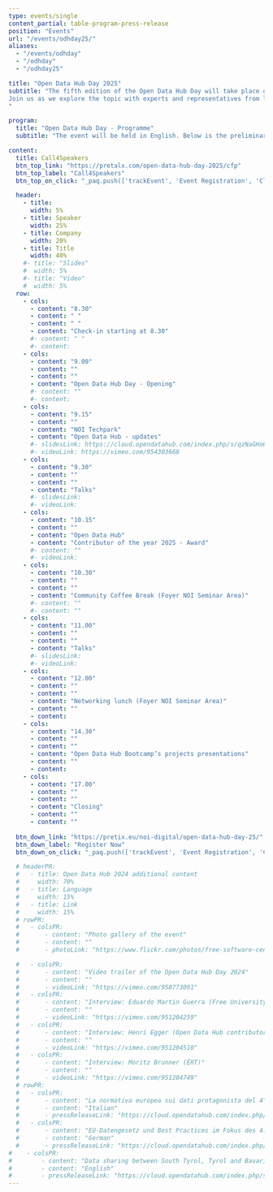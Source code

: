 ```yaml
---
type: events/single
content_partial: table-program-press-release
position: "Events"
url: "/events/odhday25/"
aliases:
  - "/events/odhday"
  - "/odhday"
  - "/odhday25"

title: "Open Data Hub Day 2025"
subtitle: "The fifth edition of the Open Data Hub Day will take place on 30th May at NOI Techpark in Bolzano/Bozen, Italy. The event will focus on best practices for understanding and using data to its full potential. Open data is an increasingly important topic for those working in business and research. 
Join us as we explore the topic with experts and representatives from leading companies, as well as NOI's academic partners.
"

program:
  title: "Open Data Hub Day - Programme"
  subtitle: "The event will be held in English. Below is the preliminary programme. The final programme will be published one month before the event."

content:
  title: Call4Speakers
  btn_top_link: "https://pretalx.com/open-data-hub-day-2025/cfp"
  btn_top_label: "Call4Speakers"
  btn_top_on_click: "_paq.push(['trackEvent', 'Event Registration', 'Click', 'Open Data Hub Day']);"

  header:
    - title: 
      width: 5%
    - title: Speaker
      width: 25%
    - title: Company
      width: 20%
    - title: Title
      width: 40%
    #- title: "Slides"
    #  width: 5%
    #- title: "Video"
    #  width: 5%  
  row:
    - cols:
      - content: "8.30"
      - content: " "
      - content: " "
      - content: "Check-in starting at 8.30"
      #- content: " "
      #- content:
    - cols:
      - content: "9.00"
      - content: ""
      - content: ""
      - content: "Open Data Hub Day - Opening"
      #- content: ""
      #- content:
    - cols:
      - content: "9.15"
      - content: ""
      - content: "NOI Techpark"
      - content: "Open Data Hub - updates"
      #- slidesLink: https://cloud.opendatahub.com/index.php/s/qzNaGHo6Q4jroq3
      #- videoLink: https://vimeo.com/954303668
    - cols:
      - content: "9.30"
      - content: ""
      - content: ""
      - content: "Talks"
      #- slidesLink: 
      #- videoLink: 
    - cols:
      - content: "10.15"
      - content: ""
      - content: "Open Data Hub"
      - content: "Contributor of the year 2025 - Award"
      #- content: ""
      #- videoLink: 
    - cols:
      - content: "10.30"
      - content: ""
      - content: ""
      - content: "Community Coffee Break (Foyer NOI Seminar Area)"
      #- content: ""
      #- content: ""
    - cols:
      - content: "11.00"
      - content: ""
      - content: ""
      - content: "Talks"
      #- slidesLink: 
      #- videoLink: 
    - cols:
      - content: "12.00"
      - content: ""
      - content: ""
      - content: "Networking lunch (Foyer NOI Seminar Area)"
      - content: ""
      - content:
    - cols:
      - content: "14.30"
      - content: ""
      - content: ""
      - content: "Open Data Hub Bootcamp’s projects presentations"
      - content: ""
      - content:
    - cols:
      - content: "17.00"
      - content: ""
      - content: ""
      - content: "Closing"
      - content: ""
      - content: ""
    
  btn_down_link: "https://pretix.eu/noi-digital/open-data-hub-day-25/"
  btn_down_label: "Register Now"
  btn_down_on_click: "_paq.push(['trackEvent', 'Event Registration', 'Click', 'Open Data Hub Day']);"

  # headerPR:
  #   - title: Open Data Hub 2024 additional content
  #     width: 70%
  #   - title: Language
  #     width: 15%
  #   - title: Link
  #     width: 15% 
  # rowPR:
  #   - colsPR:
  #       - content: "Photo gallery of the event"
  #       - content: ""
  #       - photoLink: "https://www.flickr.com/photos/free-software-center/albums/72177720317301719/"

  #   - colsPR:
  #       - content: "Video trailer of the Open Data Hub Day 2024"
  #       - content: ""
  #       - videoLink: "https://vimeo.com/950773091"
  #   - colsPR:
  #       - content: "Interview: Eduardo Martin Guerra (Free University of Bolzano/Bozen)"
  #       - content: ""
  #       - videoLink: "https://vimeo.com/951204259"
  #   - colsPR:
  #       - content: "Interview: Henri Egger (Open Data Hub contributor of the year 2024)"
  #       - content: ""
  #       - videoLink: "https://vimeo.com/951204510"
  #   - colsPR:
  #       - content: "Interview: Moritz Brunner (ËRT)"
  #       - content: ""
  #       - videoLink: "https://vimeo.com/951204749"
  # rowPR:
  #   - colsPR:
  #       - content: "La normativa europea sui dati protagonista del 4° Open Data Hub Day"
  #       - content: "Italian"
  #       - pressReleaseLink: "https://cloud.opendatahub.com/index.php/s/Xq7XZFcrEWSBcmD"
  #   - colsPR:
  #       - content: "EU-Datengesetz und Best Practices im Fokus des 4. Open Data Hub Day"
  #       - content: "German"
  #       - pressReleaseLink: "https://cloud.opendatahub.com/index.php/s/Y3AqkqTMLAbcNbs"
#    - colsPR:
#        - content: "Data sharing between South Tyrol, Tyrol and Bavaria"
#        - content: "English"
#        - pressReleaseLink: "https://cloud.opendatahub.com/index.php/s/Z2FaWqzMmSebA9z"
---
```

